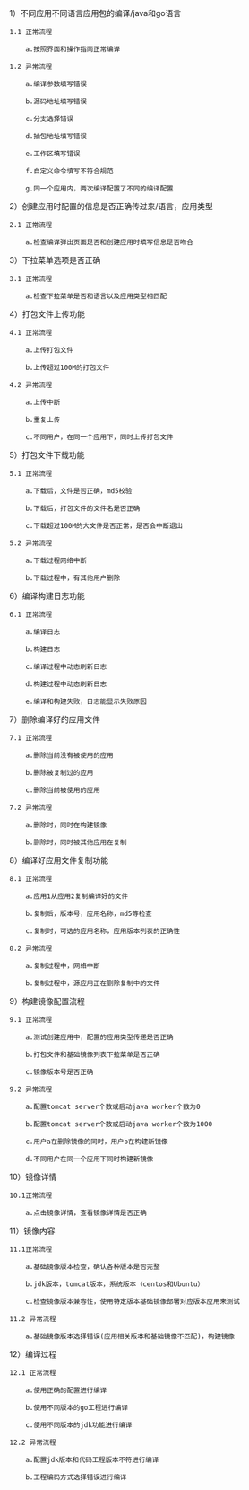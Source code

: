 1）不同应用不同语言应用包的编译/java和go语言

	1.1 正常流程

		a.按照界面和操作指南正常编译

	1.2 异常流程
	
		a.编译参数填写错误

		b.源码地址填写错误

		c.分支选择错误

		d.抽包地址填写错误

		e.工作区填写错误

		f.自定义命令填写不符合规范

		g.同一个应用内，两次编译配置了不同的编译配置

2）创建应用时配置的信息是否正确传过来/语言，应用类型

	2.1 正常流程

		a.检查编译弹出页面是否和创建应用时填写信息是否吻合

3）下拉菜单选项是否正确

	3.1 正常流程

		a.检查下拉菜单是否和语言以及应用类型相匹配

4）打包文件上传功能

	4.1 正常流程
	
		a.上传打包文件

		b.上传超过100M的打包文件

	4.2 异常流程
	
		a.上传中断

		b.重复上传

		c.不同用户，在同一个应用下，同时上传打包文件

5）打包文件下载功能

	5.1 正常流程

		a.下载后，文件是否正确，md5校验
    	
		b.下载后，打包文件的文件名是否正确

    	c.下载超过100M的大文件是否正常，是否会中断退出

	5.2 异常流程

		a.下载过程网络中断

		b.下载过程中，有其他用户删除

6）编译构建日志功能

	6.1 正常流程
		
		a.编译日志
		
		b.构建日志

		c.编译过程中动态刷新日志

		d.构建过程中动态刷新日志

		e.编译和构建失败，日志能显示失败原因

7）删除编译好的应用文件

	7.1 正常流程

		a.删除当前没有被使用的应用

		b.删除被复制过的应用

		c.删除当前被使用的应用
	
	7.2 异常流程
		
		a.删除时，同时在构建镜像

		b.删除时，同时被其他应用在复制

8）编译好应用文件复制功能

	8.1 正常流程
	
		a.应用1从应用2复制编译好的文件

		b.复制后，版本号，应用名称，md5等检查

		c.复制时，可选的应用名称，应用版本列表的正确性
	
	8.2 异常流程
		
		a.复制过程中，网络中断

		b.复制过程中，源应用正在删除复制中的文件

9）构建镜像配置流程

	9.1 正常流程
		
		a.测试创建应用中，配置的应用类型传递是否正确
	
		b.打包文件和基础镜像列表下拉菜单是否正确

		c.镜像版本号是否正确

	9.2 异常流程
		
		a.配置tomcat server个数或启动java worker个数为0

		b.配置tomcat server个数或启动java worker个数为1000

		c.用户a在删除镜像的同时，用户b在构建新镜像
		
		d.不同用户在同一个应用下同时构建新镜像

10）镜像详情

	10.1正常流程

		a.点击镜像详情，查看镜像详情是否正确

11）镜像内容

	11.1正常流程

		a.基础镜像版本检查，确认各种版本是否完整

		b.jdk版本，tomcat版本，系统版本（centos和Ubuntu）

		c.检查镜像版本兼容性，使用特定版本基础镜像部署对应版本应用来测试
	
	11.2 异常流程

		a.基础镜像版本选择错误(应用相关版本和基础镜像不匹配)，构建镜像
		
12）编译过程
	
	12.1 正常流程
		
		a.使用正确的配置进行编译
		
		b.使用不同版本的go工程进行编译

		c.使用不同版本的jdk功能进行编译

	12.2 异常流程

		a.配置jdk版本和代码工程版本不符进行编译

		b.工程编码方式选择错误进行编译
